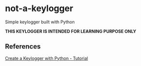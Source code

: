 # not-a-keylogger
Simple keylogger built with Python

**THIS KEYLOGGER IS INTENDED FOR LEARNING PURPOSE ONLY**

## References
[Create a Keylogger with Python - Tutorial](https://www.youtube.com/watch?v=TbMKwl11itQ&t=603s)
